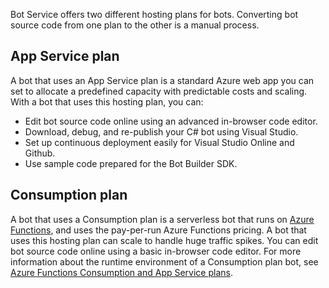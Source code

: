 Bot Service offers two different hosting plans for bots. Converting bot source code from one plan to the other is a manual process.   

## App Service plan

A bot that uses an App Service plan is a standard Azure web app you can set to allocate a predefined capacity with predictable costs and scaling. With a bot that uses this hosting plan, you can:

* Edit bot source code online using an advanced in-browser code editor.
* Download, debug, and re-publish your C# bot using Visual Studio.
* Set up continuous deployment easily for Visual Studio Online and Github.
* Use sample code prepared for the Bot Builder SDK.

## Consumption plan

A bot that uses a Consumption plan is a serverless bot that runs on <a href="http://go.microsoft.com/fwlink/?linkID=747839" target="_blank">Azure Functions</a>, and uses the pay-per-run Azure Functions pricing. A bot that uses this hosting plan can scale to handle huge traffic spikes. You can edit bot source code online using a basic in-browser code editor. For more information about the runtime environment of a Consumption plan bot, see <a target='_blank' href='/azure/azure-functions/functions-scale'>Azure Functions Consumption and App Service plans</a>.

